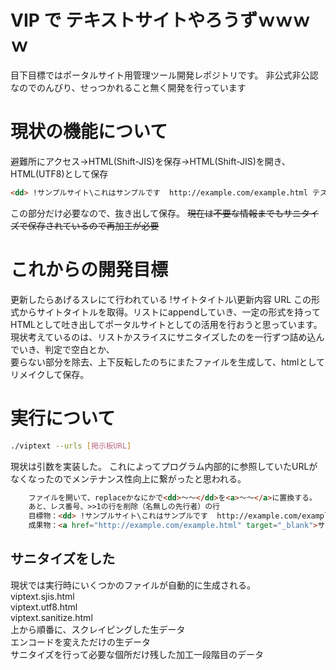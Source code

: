 # VIP で テキストサイトやろうずｗｗｗｗ
目下目標ではポータルサイト用管理ツール開発レポジトリです。
非公式非公認なのでのんびり、せっつかれること無く開発を行っています

# 現状の機能について

避難所にアクセス→HTML(Shift-JIS)を保存→HTML(Shift-JIS)を開き、HTML(UTF8)として保存
```html
<dd> !サンプルサイト\これはサンプルです  http://example.com/example.html テストテキスト</dd>
```
この部分だけ必要なので、抜き出して保存。
~~現在は不要な情報までもサニタイズで保存されているので再加工が必要~~

# これからの開発目標
更新したらあげるスレにて行われている
!サイトタイトル\更新内容
URL
この形式からサイトタイトルを取得。リストにappendしていき、一定の形式を持ってHTMLとして吐き出してポータルサイトとしての活用を行おうと思っています。
現状考えているのは、リストかスライスにサニタイズしたのを一行ずつ詰め込んでいき、判定で空白とか、  
要らない部分を除去、上下反転したのちにまたファイルを生成して、htmlとしてリメイクして保存。  

# 実行について
```bash
./viptext --urls [掲示板URL] 
```
現状は引数を実装した。
これによってプログラム内部的に参照していたURLがなくなったのでメンテナンス性向上に繋がったと思われる。  

```html
	ファイルを開いて、replaceかなにかで<dd>～～</dd>を<a>～～</a>に置換する。
	あと、レス番号、>>1の行を削除（名無しの先行者）の行
	目標物：<dd> !サンプルサイト\これはサンプルです  http://example.com/example.html テストテキスト</dd>
	成果物：<a href="http://example.com/example.html" target="_blank">サンプルサイト｜これはサンプルです</a><br />
```

## サニタイズをした
現状では実行時にいくつかのファイルが自動的に生成される。  
viptext.sjis.html  
viptext.utf8.html  
viptext.sanitize.html  
上から順番に、スクレイピングした生データ  
エンコードを変えただけの生データ  
サニタイズを行って必要な個所だけ残した加工一段階目のデータ  

